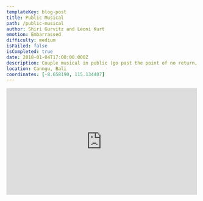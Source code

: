 ```yaml
---
templateKey: blog-post
title: Public Musical
path: /public-musical
author: Shiri Gurvitz and Leoni Kurt
emotion: Embarrassed
difficulty: medium
isFailed: false 
isCompleted: true
date: 2018-01-04T17:00:00.000Z
description: Couple musical in public (go past the point of no return, no backward glances)
location: Canngu, Bali
coordinates: [-8.658190, 115.134407]
---
```

<iframe src="https://www.facebook.com/plugins/video.php?href=https%3A%2F%2Fwww.facebook.com%2Ffacebook%2Fvideos%2F10153231379946729%2F&width=500&show_text=false&height=280&appId" width="500" height="280" style="border:none;overflow:hidden" scrolling="no" frameborder="0" allowTransparency="true" allow="encrypted-media" allowFullScreen="true"></iframe>